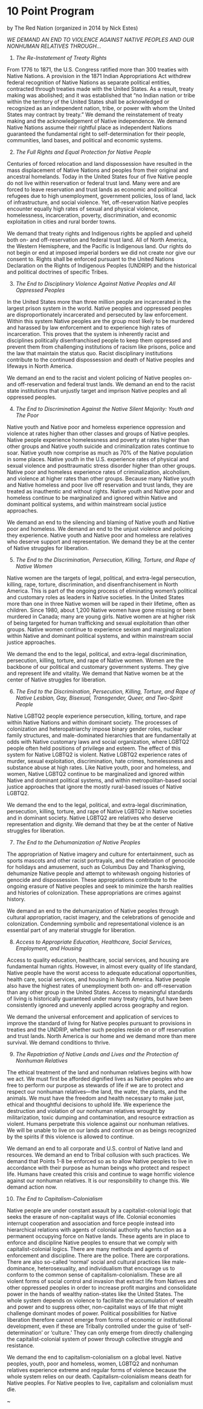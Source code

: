 10 Point Program
================

by The Red Nation (organized in 2014 by Nick Estes)

*WE DEMAND AN END TO VIOLENCE AGAINST NATIVE PEOPLES AND OUR NONHUMAN
RELATIVES THROUGH…*

1. *The Re-Instatement of Treaty Rights*

From 1776 to 1871, the U.S. Congress ratified more than 300 treaties
with Native Nations. A provision in the 1871 Indian Appropriations Act
withdrew federal recognition of Native Nations as separate political
entities, contracted through treaties made with the United States. As
a result, treaty making was abolished; and it was established that “no
Indian nation or tribe within the territory of the United States shall
be acknowledged or recognized as an independent nation, tribe, or
power with whom the United States may contract by treaty.”  We demand
the reinstatement of treaty making and the acknowledgement of Native
independence. We demand Native Nations assume their rightful place as
independent Nations guaranteed the fundamental right to
self-determination for their people, communities, land bases, and
political and economic systems.

2. *The Full Rights and Equal Protection for Native People*

Centuries of forced relocation and land dispossession have resulted in
the mass displacement of Native Nations and peoples from their
original and ancestral homelands. Today in the United States four of
five Native people do not live within reservation or federal trust
land. Many were and are forced to leave reservation and trust lands as
economic and political refugees due to high unemployment, government
policies, loss of land, lack of infrastructure, and social
violence. Yet, off-reservation Native peoples encounter equally high
rates of sexual and physical violence, homelessness, incarceration,
poverty, discrimination, and economic exploitation in cities and rural
border towns.

We demand that treaty rights and Indigenous rights be applied and
upheld both on- and off-reservation and federal trust land. All of
North America, the Western Hemisphere, and the Pacific is Indigenous
land. Our rights do not begin or end at imposed imperial borders we
did not create nor give our consent to. Rights shall be enforced
pursuant to the United Nations Declaration on the Rights of Indigenous
Peoples (UNDRIP) and the historical and political doctrines of
specific Tribes.

3. *The End to Disciplinary Violence Against Native Peoples and All
   Oppressed Peoples*
   
In the United States more than three million people are incarcerated
in the largest prison system in the world. Native peoples and
oppressed peoples are disproportionately incarcerated and persecuted
by law enforcement. Within this system Native peoples are the group
most likely to be murdered and harassed by law enforcement and to
experience high rates of incarceration. This proves that the system is
inherently racist and disciplines politically disenfranchised people
to keep them oppressed and prevent them from challenging institutions
of racism like prisons, police and the law that maintain the status
quo. Racist disciplinary institutions contribute to the continued
dispossession and death of Native peoples and lifeways in North
America.

We demand an end to the racist and violent policing of Native peoples
on- and off-reservation and federal trust lands. We demand an end to
the racist state institutions that unjustly target and imprison Native
peoples and all oppressed peoples.
   
4. *The End to Discrimination Against the Native Silent Majority:
      Youth and The Poor*
      
Native youth and Native poor and homeless experience oppression and
violence at rates higher than other classes and groups of Native
peoples. Native people experience homelessness and poverty at rates
higher than other groups and Native youth suicide and criminalization
rates continue to soar. Native youth now comprise as much as 70% of
the Native population in some places. Native youth in the
U.S. experience rates of physical and sexual violence and
posttraumatic stress disorder higher than other groups. Native poor
and homeless experience rates of criminalization, alcoholism, and
violence at higher rates than other groups. Because many Native youth
and Native homeless and poor live off reservation and trust lands,
they are treated as inauthentic and without rights. Native youth and
Native poor and homeless continue to be marginalized and ignored
within Native and dominant political systems, and within mainstream
social justice approaches.

We demand an end to the silencing and blaming of Native youth and
Native poor and homeless. We demand an end to the unjust violence and
policing they experience. Native youth and Native poor and homeless
are relatives who deserve support and representation. We demand they
be at the center of Native struggles for liberation.
      
5. *The End to the Discrimination, Persecution, Killing, Torture, and
Rape of Native Women*
         
Native women are the targets of legal, political, and extra-legal
persecution, killing, rape, torture, discrimination, and
disenfranchisement in North America. This is part of the ongoing
process of eliminating women’s political and customary roles as
leaders in Native societies. In the United States more than one in
three Native women will be raped in their lifetime, often as
children. Since 1980, about 1,200 Native women have gone missing or
been murdered in Canada; many are young girls. Native women are at
higher risk of being targeted for human trafficking and sexual
exploitation than other groups. Native women continue to experience
sexism and marginalization within Native and dominant political
systems, and within mainstream social justice approaches.

We demand the end to the legal, political, and extra-legal
discrimination, persecution, killing, torture, and rape of Native
women. Women are the backbone of our political and customary
government systems. They give and represent life and vitality. We
demand that Native women be at the center of Native struggles for
liberation.
         
6. *The End to the Discrimination, Persecution, Killing, Torture, and
Rape of Native Lesbian, Gay, Bisexual, Transgender, Queer, and
Two-Spirit People*
            
Native LGBTQ2 people experience persecution, killing, torture, and
rape within Native Nations and within dominant society. The processes
of colonization and heteropatriarchy impose binary gender roles,
nuclear family structures, and male-dominated hierarchies that are
fundamentally at odds with Native customary laws and social
organization, where LGBTQ2 people often held positions of privilege
and esteem. The effect of this system for Native LGBTQ2 is
violent. Native LGBTQ2 experience rates of murder, sexual
exploitation, discrimination, hate crimes, homelessness and substance
abuse at high rates. Like Native youth, poor and homeless, and women,
Native LGBTQ2 continue to be marginalized and ignored within Native
and dominant political systems, and within metropolitan-based social
justice approaches that ignore the mostly rural-based issues of Native
LGBTQ2.

We demand the end to the legal, political, and extra-legal
discrimination, persecution, killing, torture, and rape of Native
LGBTQ2 in Native societies and in dominant society. Native LGBTQ2 are
relatives who deserve representation and dignity. We demand that they
be at the center of Native struggles for liberation.
            
7. *The End to the Dehumanization of Native Peoples*
            
The appropriation of Native imagery and culture for entertainment,
such as sports mascots and other racist portrayals, and the
celebration of genocide for holidays and amusement, such as Columbus
Day and Thanksgiving, dehumanize Native people and attempt to
whitewash ongoing histories of genocide and dispossession. These
appropriations contribute to the ongoing erasure of Native peoples and
seek to minimize the harsh realities and histories of
colonization. These appropriations are crimes against history.

We demand an end to the dehumanization of Native peoples through
cultural appropriation, racist imagery, and the celebrations of
genocide and colonization. Condemning symbolic and representational
violence is an essential part of any material struggle for liberation.
            
8. *Access to Appropriate Education, Healthcare, Social Services,
Employment, and Housing*
               
Access to quality education, healthcare, social services, and housing
are fundamental human rights. However, in almost every quality of life
standard, Native people have the worst access to adequate educational
opportunities, health care, social services, and housing in North
America. Native people also have the highest rates of unemployment
both on- and off-reservation than any other group in the United
States. Access to meaningful standards of living is historically
guaranteed under many treaty rights, but have been consistently
ignored and unevenly applied across geography and region.

We demand the universal enforcement and application of services to
improve the standard of living for Native peoples pursuant to
provisions in treaties and the UNDRIP, whether such peoples reside on
or off reservation and trust lands. North America is our home and we
demand more than mere survival. We demand conditions to thrive.
               
9. *The Repatriation of Native Lands and Lives and the Protection of
Nonhuman Relatives*

The ethical treatment of the land and nonhuman relatives begins with
how we act. We must first be afforded dignified lives as Native
peoples who are free to perform our purpose as stewards of life if we
are to protect and respect our nonhuman relatives—the land, the water,
the plants, and the animals. We must have the freedom and health
necessary to make just, ethical and thoughtful decisions to uphold
life. We experience the destruction and violation of our nonhuman
relatives wrought by militarization, toxic dumping and contamination,
and resource extraction as violent. Humans perpetrate this violence
against our nonhuman relatives. We will be unable to live on our lands
and continue on as beings recognized by the spirits if this violence
is allowed to continue.

We demand an end to all corporate and U.S. control of Native land and
resources. We demand an end to Tribal collusion with such
practices. We demand that Points 1-8 be enforced so as to allow Native
peoples to live in accordance with their purpose as human beings who
protect and respect life. Humans have created this crisis and continue
to wage horrific violence against our nonhuman relatives. It is our
responsibility to change this. We demand action now.
                  
10. *The End to Capitalism-Colonialism*
                  
Native people are under constant assault by a capitalist-colonial
logic that seeks the erasure of non-capitalist ways of life. Colonial
economies interrupt cooperation and association and force people
instead into hierarchical relations with agents of colonial authority
who function as a permanent occupying force on Native lands. These
agents are in place to enforce and discipline Native peoples to ensure
that we comply with capitalist-colonial logics. There are many methods
and agents of enforcement and discipline. There are the police. There
are corporations. There are also so-called ‘normal’ social and
cultural practices like male-dominance, heterosexuality, and
individualism that encourage us to conform to the common sense of
capitalism-colonialism. These are all violent forms of social control
and invasion that extract life from Natives and other oppressed
peoples in order to increase profit margins and consolidate power in
the hands of wealthy nation-states like the United States. The whole
system depends on violence to facilitate the accumulation of wealth
and power and to suppress other, non-capitalist ways of life that
might challenge dominant modes of power. Political possibilities for
Native liberation therefore cannot emerge from forms of economic or
institutional development, even if these are Tribally controlled under
the guise of ‘self-determination’ or ‘culture.’ They can only emerge
from directly challenging the capitalist-colonial system of power
through collective struggle and resistance.

We demand the end to capitalism-colonialism on a global level. Native
peoples, youth, poor and homeless, women, LGBTQ2 and nonhuman
relatives experience extreme and regular forms of violence because the
whole system relies on our death. Capitalism-colonialism means death
for Native peoples. For Native peoples to live, capitalism and
colonialism must die.

~
